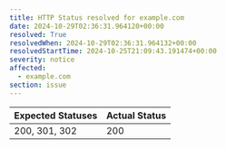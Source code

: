 ```yaml
---
title: HTTP Status resolved for example.com
date: 2024-10-29T02:36:31.964120+00:00
resolved: True
resolvedWhen: 2024-10-29T02:36:31.964132+00:00
resolvedStartTime: 2024-10-25T21:09:43.191474+00:00
severity: notice
affected:
  - example.com
section: issue
---
```


| Expected Statuses | Actual Status  |
|-------------------|----------------|
| 200, 301, 302 | 200 |
